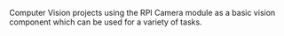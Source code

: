 Computer Vision projects using the RPI Camera module as a basic vision component which can be used for a variety of tasks. 

